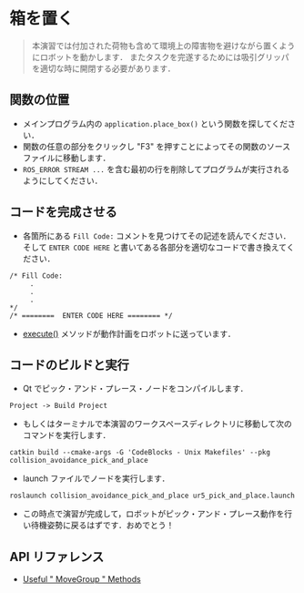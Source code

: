 <!--
# Place Box
>In this exercise, we will move the robot through the place motions while avoiding obstacles with an attached payload.  In addition, the gripper must be opened or close at the appropriate time in order to complete the task.
-->

# 箱を置く
> 本演習では付加された荷物も含めて環境上の障害物を避けながら置くようにロボットを動かします．
> またタスクを完遂するためには吸引グリッパを適切な時に開閉する必要があります．

<!--
## Locate Function

  * In the main program , locate the function call to '''application.place_box()'''.
  * Go to the source file of that function by clicking in any part of the function and pressing "F3".
  * Remove the fist line containing the following '''ROS_ERROR_STREAM ...''' so that the program runs.
-->

## 関数の位置

  * メインプログラム内の `application.place_box()` という関数を探してください．
  * 関数の任意の部分をクリックし "F3" を押すことによってその関数のソースファイルに移動します．
  * `ROS_ERROR STREAM ...` を含む最初の行を削除してプログラムが実行されるようにしてください．

<!--
## Complete Code

  * Find every line that begins with the comment "''Fill Code: ''" and read the description.  Then, replace every instance of the comment  "''ENTER CODE HERE''"
 with the appropriate line of code
-->

## コードを完成させる

  * 各箇所にある `Fill Code:` コメントを見つけてその記述を読んでください．そして `ENTER CODE HERE` と書いてある各部分を適切なコードで書き換えてください．
```
/* Fill Code:
     .
     .
     .
*/
/* ========  ENTER CODE HERE ======== */
```

<!--  * The [[execute()|http://docs.ros.org/hydro/api/moveit_ros_planning_interface/html/classmoveit_1_1planning__interface_1_1MoveGroup.html#a82f1bb33058893e8a16fa49af24d689f]] method sends a motion plan to the robot. -->
  * [execute()](http://docs.ros.org/hydro/api/moveit_ros_planning_interface/html/classmoveit_1_1planning__interface_1_1MoveGroup.html#a82f1bb33058893e8a16fa49af24d689f) メソッドが動作計画をロボットに送っています．

<!--
## Build Code and Run

  * Compile the pick and place node  in Eclipse
-->

##  コードのビルドと実行

  * Qt でピック・アンド・プレース・ノードをコンパイルします．
```
Project -> Build Project
```
<!--  * Alternatively, in a terminal cd into the '''demo_manipulation''' directory and do the following -->
  * もしくはターミナルで本演習のワークスペースディレクトリに移動して次のコマンドを実行します．
```
catkin build --cmake-args -G 'CodeBlocks - Unix Makefiles' --pkg collision_avoidance_pick_and_place
```

<!--  * Run your node with the launch file: -->
  * launch ファイルでノードを実行します．
```
roslaunch collision_avoidance_pick_and_place ur5_pick_and_place.launch
```
<!--  * At this point your exercise is complete and the robot should move through the pick and place motions and then back to the wait pose. Congratulations! -->
  * この時点で演習が完成して，ロボットがピック・アンド・プレース動作を行い待機姿勢に戻るはずです．おめでとう！

<!-- ## API References -->
## API リファレンス

* [Useful " MoveGroup " Methods](http://ros.org/rosdoclite/groovy/api/moveit_ros_planning_interface/html/classmoveit_1_1planning__interface_1_1MoveGroup.html)
